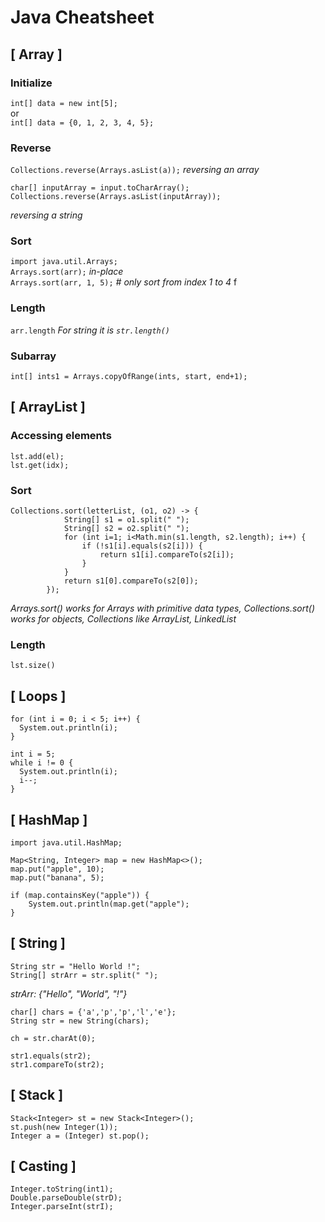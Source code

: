 # Java Cheatsheet 

## [ Array ]

### Initialize
`int[] data = new int[5];`         
or            
`int[] data = {0, 1, 2, 3, 4, 5};`         


### Reverse
`Collections.reverse(Arrays.asList(a));` *reversing an array*  

```
char[] inputArray = input.toCharArray(); 
Collections.reverse(Arrays.asList(inputArray));
```
*reversing a string*

### Sort
`import java.util.Arrays;`       
`Arrays.sort(arr);` *in-place*                 
`Arrays.sort(arr, 1, 5);` *# only sort from index 1 to 4*     f

### Length 
`arr.length` *For string it is `str.length()`*    

### Subarray
`int[] ints1 = Arrays.copyOfRange(ints, start, end+1);` 

## [ ArrayList ]

### Accessing elements 
```
lst.add(el);
lst.get(idx);
```

### Sort 
```
Collections.sort(letterList, (o1, o2) -> {
            String[] s1 = o1.split(" ");
            String[] s2 = o2.split(" ");
            for (int i=1; i<Math.min(s1.length, s2.length); i++) {
                if (!s1[i].equals(s2[i])) {
                    return s1[i].compareTo(s2[i]);
                }
            }
            return s1[0].compareTo(s2[0]);
        }); 
```         

*Arrays.sort() works for Arrays with primitive data types, Collections.sort() works for objects, Collections like ArrayList, LinkedList* 

### Length
`lst.size()`          
                

## [ Loops ]
```
for (int i = 0; i < 5; i++) {
  System.out.println(i);
}
```

```
int i = 5;
while i != 0 {
  System.out.println(i);
  i--;
}
```

## [ HashMap ]
```
import java.util.HashMap; 

Map<String, Integer> map = new HashMap<>(); 
map.put("apple", 10); 
map.put("banana", 5);

if (map.containsKey("apple")) {
	System.out.println(map.get("apple");
}

```

## [ String ]
```
String str = "Hello World !";
String[] strArr = str.split(" ");
```                                    
*strArr: {"Hello", "World", "!"}*

```
char[] chars = {'a','p','p','l','e'};
String str = new String(chars); 
```      

`ch = str.charAt(0); `      

```
str1.equals(str2);
str1.compareTo(str2);
```           


## [ Stack ]
```
Stack<Integer> st = new Stack<Integer>();
st.push(new Integer(1));
Integer a = (Integer) st.pop();
```

## [ Casting ]
```
Integer.toString(int1);
Double.parseDouble(strD);
Integer.parseInt(strI);
```



